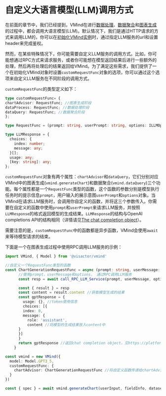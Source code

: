 # 自定义大语言模型(LLM)调用方式
在前面的章节中，我们已经提到，VMind在进行[数据处理](./Data_Process)、[数据聚合](./Data_Aggregation)和[图表生成](./Chart_Generation)的过程中，都会调用大语言模型(LLM)。默认情况下，我们是通过HTTP请求的方式来调用LLM的，你可以在[初始化VMind实例](./Create_VMind_Instance)时，通过指定LLM服务的url和设置header来完成鉴权。

然而，在某些特殊情况下，你可能需要自定义LLM服务的调用方式。比如，你可能想通过RPC方式来请求服务，或者你可能想在模型返回结果后进行一些额外的处理，然后再将处理后的结果返回给VMind。为了满足这些需求，我们提供了一个在初始化VMind对象时设置`customRequestFunc`对象的选项，你可以通过这个选项来自定义LLM服务在不同阶段的调用方式。

`customRequestFunc`的类型定义如下：

```ts
type customRequestFunc= {
chartAdvisor: RequestFunc; //图表生成阶段
dataProcess: RequestFunc; //数据处理阶段
dataQuery: RequestFunc; //数据聚合阶段
};

type RequestFunc = (prompt: string, userPrompt: string, options: ILLMOptions | undefined) => Promise<LLMResponse>;

type LLMResponse = {
  choices: {
    index: number;
    message: any;
  }[];
  usage: any;
  [key: string]: any;
};

```

`customRequestFunc`对象有两个属性：`chartAdvisor`和`dataQuery`，它们分别对应VMind中的图表生成(`vmind.generateChart`)和数据聚合(`vmind.dataQuery`)三个功能。每个属性都是一个`RequestFunc`类型的函数，这个函数的参数分别是模型执行任务时的提示信息`prompt`，用户输入的展示意图`userPrompt`和`options`对象。当VMind在请求LLM服务时，会调用你自定义的函数，并将这三个参数传入。你需要在自定义的函数中使用`prompt`和`userPrompt`来请求LLM服务，并按照`LLMResponse`的格式返回模型的生成结果。`LLMResponse`的结构与OpenAI completions API的结构相同（详情请见[The chat completion object](https://platform.openai.com/docs/api-reference/chat/object)）。

需要注意的是，`customRequestFunc`中的函数都是异步函数，VMind会使用`await`来等待模型请求的结束。

下面是一个在图表生成过程中使用RPC调用LLM服务的示例：

```ts
import VMind, { Model } from '@visactor/vmind'

//自定义一个RequestFunc类型的函数
const ChartGenerationRequestFunc = async (prompt: string, userMessage: string, options: ILLMOptions | undefined) => {
      //使用prompt，userMessage和options， 通过RPC调用LLM服务
      const resp = await call_RPC_LLM_Service(prompt, userMessage, options)

      const { result } = resp
      const content = result.content //获取模型生成的结果
      const gptResponse = {
        usage: {}, //token使用信息
        choices: [{
        index: 0,
        message: {
          role: 'assistant',
          content //将模型的生成结果放入content中
      }
      }]
      }
      return gptResponse //返回chat completion object，见https://platform.openai.com/docs/api-reference/chat/object
    }

const vmind = new VMind({
  model: Model.GPT3_5,
  customRequestFunc: {
    chartAdvisor: ChartGenerationRequestFunc //将自定义函数传递给chartAdvisor
  }
})

const { spec } = await vmind.generateChart(userInput, fieldInfo, dataset); //调用generateChart进行图表生成

```
